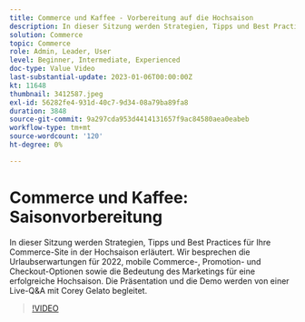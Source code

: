 ```yaml
---
title: Commerce und Kaffee - Vorbereitung auf die Hochsaison
description: In dieser Sitzung werden Strategien, Tipps und Best Practices für Ihre Commerce-Site in der Hochsaison erläutert. Wir besprechen die Urlaubserwartungen für 2022, mobile Commerce-, Promotion- und Checkout-Optionen sowie die Bedeutung des Marketings für eine erfolgreiche Hochsaison. Die Präsentation und die Demo werden von einer Live-Q&A mit Corey Gelato begleitet.
solution: Commerce
topic: Commerce
role: Admin, Leader, User
level: Beginner, Intermediate, Experienced
doc-type: Value Video
last-substantial-update: 2023-01-06T00:00:00Z
kt: 11648
thumbnail: 3412587.jpeg
exl-id: 56282fe4-931d-40c7-9d34-08a79ba89fa8
duration: 3848
source-git-commit: 9a297cda953d4414131657f9ac84580aea0eabeb
workflow-type: tm+mt
source-wordcount: '120'
ht-degree: 0%

---
```


# Commerce und Kaffee: Saisonvorbereitung

In dieser Sitzung werden Strategien, Tipps und Best Practices für Ihre Commerce-Site in der Hochsaison erläutert. Wir besprechen die Urlaubserwartungen für 2022, mobile Commerce-, Promotion- und Checkout-Optionen sowie die Bedeutung des Marketings für eine erfolgreiche Hochsaison. Die Präsentation und die Demo werden von einer Live-Q&amp;A mit Corey Gelato begleitet.

>[!VIDEO](https://video.tv.adobe.com/v/3412587/?quality=12&learn=on)
